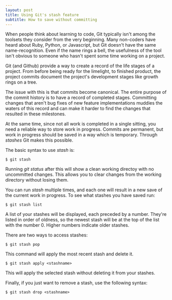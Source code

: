 ```yaml
---
layout: post
title: Using Git's stash feature
subtitle: How to save without committing
---
```


When people think about learning to code, Git typically isn't among the toolsets they consider from the very beginning. Many non-coders have heard about Ruby, Python, or Javascript, but Git doesn't have the same name-recognition. Even if the name rings a bell, the usefulness of the tool isn't obvious to someone who hasn't spent some time working on a project.

Git (and Github) provide a way to create a record of the life stages of a project. From before being ready for the limelight, to finished product, the project commits document the project's development stages like growth rings on a tree.

The issue with this is that commits become canonical. The entire purpose of the commit history is to have a record of completed stages. Committing changes that aren't bug fixes of new feature implementations muddies the waters of this record and can make it harder to find the changes that resulted in these milestones. 

At the same time, since not all work is completed in a single sitting, you need a reliable way to store work in progress. Commits are permanent, but work in progress should be saved in a way which is temporary. Through _stashes_ Git makes this possible.

The basic syntax to use _stash_ is:

```
$ git stash
```

Running _git status_ after this will show a clean working directoy with no uncommitted changes. This allows you to clear changes from the working directory without losing them.

You can run _stash_ multiple times, and each one will result in a new save of the current work in progress. To see what stashes you have saved run:

```
$ git stash list
```

A list of your stashes will be displayed, each preceded by a number. They're listed in order of oldness, so the newest stash will be at the top of the list with the number 0. Higher numbers indicate older stashes.

There are two ways to access stashes:

```
$ git stash pop
```

This command will apply the most recent stash and delete it.

```
$ git stash apply <stashname>
```
 This will apply the selected stash without deleting it from your stashes.
 
 Finally, if you just want to remove a stash, use the following syntax:
 
```
$ git stash drop <stashname> 
```


